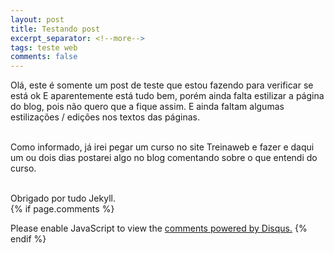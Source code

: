 ```yaml
---
layout: post
title: Testando post
excerpt_separator: <!--more-->
tags: teste web
comments: false
---
```


Olá, este é somente um post de teste que estou fazendo para verificar se está ok<!--more--> E aparentemente está tudo bem, porém ainda falta estilizar a página do blog, pois não quero que a fique assim. E ainda faltam algumas estilizações / edições nos textos das páginas.<br/><br/>

Como informado, já irei pegar um curso no site Treinaweb e fazer e daqui um ou dois dias postarei algo no blog comentando sobre o que entendi do curso.<br/><br/>

Obrigado por tudo Jekyll.<br/>
{% if page.comments %}
<div id="disqus_thread"></div>  
<script>

/**
*  RECOMMENDED CONFIGURATION VARIABLES: EDIT AND UNCOMMENT THE SECTION BELOW TO INSERT DYNAMIC VALUES FROM YOUR PLATFORM OR CMS.
*  LEARN WHY DEFINING THESE VARIABLES IS IMPORTANT: https://disqus.com/admin/universalcode/#configuration-variables*/
/*
var disqus_config = function () {
this.page.url = PAGE_URL;  // Replace PAGE_URL with your page's canonical URL variable
this.page.identifier = PAGE_IDENTIFIER; // Replace PAGE_IDENTIFIER with your page's unique identifier variable
};
*/
(function() { // DON'T EDIT BELOW THIS LINE
var d = document, s = d.createElement('script');
s.src = 'https://rregio-top.disqus.com/embed.js';
s.setAttribute('data-timestamp', +new Date());
(d.head || d.body).appendChild(s);
})();
</script>
<noscript>Please enable JavaScript to view the <a href="https://disqus.com/?ref_noscript">comments powered by Disqus.</a></noscript>
{% endif %}